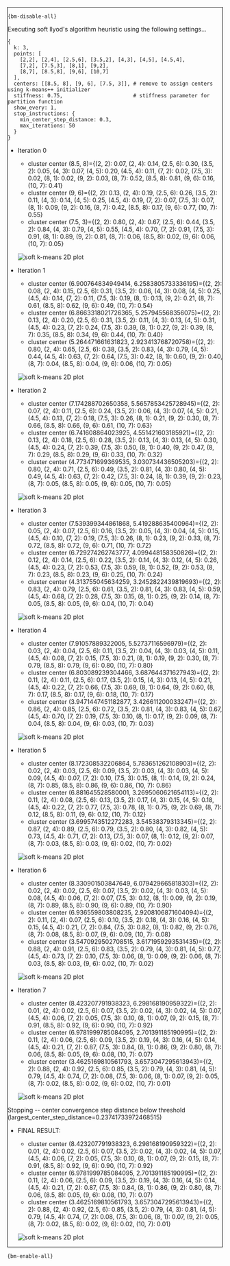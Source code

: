 <div style="border:1px solid black;">

`{bm-disable-all}`


Executing soft llyod's algorithm heuristic using the following settings...

```
{
  k: 3,
  points: [
    [2,2], [2,4], [2.5,6], [3.5,2], [4,3], [4,5], [4.5,4],
    [7,2], [7.5,3], [8,1], [9,2],
    [8,7], [8.5,8], [9,6], [10,7]
  ],
  centers: [[8.5, 8], [9, 6], [7.5, 3]], # remove to assign centers using k-means++ initializer
  stiffness: 0.75,                       # stiffness parameter for partition function
  show_every: 1,
  stop_instructions: {
    min_center_step_distance: 0.3,
    max_iterations: 50
  }
}

```

 * Iteration 0

    * cluster center (8.5, 8)={(2, 2): 0.07, (2, 4): 0.14, (2.5, 6): 0.30, (3.5, 2): 0.05, (4, 3): 0.07, (4, 5): 0.20, (4.5, 4): 0.11, (7, 2): 0.02, (7.5, 3): 0.02, (8, 1): 0.02, (9, 2): 0.03, (8, 7): 0.52, (8.5, 8): 0.81, (9, 6): 0.16, (10, 7): 0.41}
    * cluster center (9, 6)={(2, 2): 0.13, (2, 4): 0.19, (2.5, 6): 0.26, (3.5, 2): 0.11, (4, 3): 0.14, (4, 5): 0.25, (4.5, 4): 0.19, (7, 2): 0.07, (7.5, 3): 0.07, (8, 1): 0.09, (9, 2): 0.16, (8, 7): 0.42, (8.5, 8): 0.17, (9, 6): 0.77, (10, 7): 0.55}
    * cluster center (7.5, 3)={(2, 2): 0.80, (2, 4): 0.67, (2.5, 6): 0.44, (3.5, 2): 0.84, (4, 3): 0.79, (4, 5): 0.55, (4.5, 4): 0.70, (7, 2): 0.91, (7.5, 3): 0.91, (8, 1): 0.89, (9, 2): 0.81, (8, 7): 0.06, (8.5, 8): 0.02, (9, 6): 0.06, (10, 7): 0.05}

    ![soft k-means 2D plot](ch8_7d78ce4c14c13198f50961b8f2292228_plot0.svg)

 * Iteration 1

    * cluster center (6.900764834949414, 6.2583805733336195)={(2, 2): 0.08, (2, 4): 0.15, (2.5, 6): 0.31, (3.5, 2): 0.06, (4, 3): 0.08, (4, 5): 0.25, (4.5, 4): 0.14, (7, 2): 0.11, (7.5, 3): 0.19, (8, 1): 0.13, (9, 2): 0.21, (8, 7): 0.61, (8.5, 8): 0.62, (9, 6): 0.49, (10, 7): 0.54}
    * cluster center (6.8663318021726365, 5.257945568356075)={(2, 2): 0.13, (2, 4): 0.20, (2.5, 6): 0.31, (3.5, 2): 0.11, (4, 3): 0.13, (4, 5): 0.31, (4.5, 4): 0.23, (7, 2): 0.24, (7.5, 3): 0.39, (8, 1): 0.27, (9, 2): 0.39, (8, 7): 0.35, (8.5, 8): 0.34, (9, 6): 0.44, (10, 7): 0.40}
    * cluster center (5.264471661631823, 2.923413768720758)={(2, 2): 0.80, (2, 4): 0.65, (2.5, 6): 0.38, (3.5, 2): 0.83, (4, 3): 0.79, (4, 5): 0.44, (4.5, 4): 0.63, (7, 2): 0.64, (7.5, 3): 0.42, (8, 1): 0.60, (9, 2): 0.40, (8, 7): 0.04, (8.5, 8): 0.04, (9, 6): 0.06, (10, 7): 0.05}

    ![soft k-means 2D plot](ch8_7d78ce4c14c13198f50961b8f2292228_plot1.svg)

 * Iteration 2

    * cluster center (7.174288702650358, 5.5657853425728945)={(2, 2): 0.07, (2, 4): 0.11, (2.5, 6): 0.24, (3.5, 2): 0.06, (4, 3): 0.07, (4, 5): 0.21, (4.5, 4): 0.13, (7, 2): 0.18, (7.5, 3): 0.26, (8, 1): 0.21, (9, 2): 0.30, (8, 7): 0.66, (8.5, 8): 0.66, (9, 6): 0.61, (10, 7): 0.63}
    * cluster center (6.741608864023925, 4.551421603185921)={(2, 2): 0.13, (2, 4): 0.18, (2.5, 6): 0.28, (3.5, 2): 0.13, (4, 3): 0.13, (4, 5): 0.30, (4.5, 4): 0.24, (7, 2): 0.39, (7.5, 3): 0.50, (8, 1): 0.40, (9, 2): 0.47, (8, 7): 0.29, (8.5, 8): 0.29, (9, 6): 0.33, (10, 7): 0.32}
    * cluster center (4.773471699369535, 3.030734436505203)={(2, 2): 0.80, (2, 4): 0.71, (2.5, 6): 0.49, (3.5, 2): 0.81, (4, 3): 0.80, (4, 5): 0.49, (4.5, 4): 0.63, (7, 2): 0.42, (7.5, 3): 0.24, (8, 1): 0.39, (9, 2): 0.23, (8, 7): 0.05, (8.5, 8): 0.05, (9, 6): 0.05, (10, 7): 0.05}

    ![soft k-means 2D plot](ch8_7d78ce4c14c13198f50961b8f2292228_plot2.svg)

 * Iteration 3

    * cluster center (7.539399344861868, 5.419288635400964)={(2, 2): 0.05, (2, 4): 0.07, (2.5, 6): 0.16, (3.5, 2): 0.05, (4, 3): 0.04, (4, 5): 0.15, (4.5, 4): 0.10, (7, 2): 0.19, (7.5, 3): 0.26, (8, 1): 0.23, (9, 2): 0.33, (8, 7): 0.72, (8.5, 8): 0.72, (9, 6): 0.71, (10, 7): 0.72}
    * cluster center (6.729274262743777, 4.099448158350826)={(2, 2): 0.12, (2, 4): 0.14, (2.5, 6): 0.22, (3.5, 2): 0.14, (4, 3): 0.12, (4, 5): 0.26, (4.5, 4): 0.23, (7, 2): 0.53, (7.5, 3): 0.59, (8, 1): 0.52, (9, 2): 0.53, (8, 7): 0.23, (8.5, 8): 0.23, (9, 6): 0.25, (10, 7): 0.24}
    * cluster center (4.313755045634259, 3.2452822439819693)={(2, 2): 0.83, (2, 4): 0.79, (2.5, 6): 0.61, (3.5, 2): 0.81, (4, 3): 0.83, (4, 5): 0.59, (4.5, 4): 0.68, (7, 2): 0.28, (7.5, 3): 0.15, (8, 1): 0.25, (9, 2): 0.14, (8, 7): 0.05, (8.5, 8): 0.05, (9, 6): 0.04, (10, 7): 0.04}

    ![soft k-means 2D plot](ch8_7d78ce4c14c13198f50961b8f2292228_plot3.svg)

 * Iteration 4

    * cluster center (7.91057889322005, 5.52737116596979)={(2, 2): 0.03, (2, 4): 0.04, (2.5, 6): 0.11, (3.5, 2): 0.04, (4, 3): 0.03, (4, 5): 0.11, (4.5, 4): 0.08, (7, 2): 0.15, (7.5, 3): 0.21, (8, 1): 0.19, (9, 2): 0.30, (8, 7): 0.79, (8.5, 8): 0.79, (9, 6): 0.80, (10, 7): 0.80}
    * cluster center (6.803089239304466, 3.687644371627943)={(2, 2): 0.11, (2, 4): 0.11, (2.5, 6): 0.17, (3.5, 2): 0.15, (4, 3): 0.13, (4, 5): 0.21, (4.5, 4): 0.22, (7, 2): 0.66, (7.5, 3): 0.69, (8, 1): 0.64, (9, 2): 0.60, (8, 7): 0.17, (8.5, 8): 0.17, (9, 6): 0.18, (10, 7): 0.17}
    * cluster center (3.9471447451182877, 3.426611200033247)={(2, 2): 0.86, (2, 4): 0.85, (2.5, 6): 0.72, (3.5, 2): 0.81, (4, 3): 0.83, (4, 5): 0.67, (4.5, 4): 0.70, (7, 2): 0.19, (7.5, 3): 0.10, (8, 1): 0.17, (9, 2): 0.09, (8, 7): 0.04, (8.5, 8): 0.04, (9, 6): 0.03, (10, 7): 0.03}

    ![soft k-means 2D plot](ch8_7d78ce4c14c13198f50961b8f2292228_plot4.svg)

 * Iteration 5

    * cluster center (8.172308532206864, 5.783651262108903)={(2, 2): 0.02, (2, 4): 0.03, (2.5, 6): 0.09, (3.5, 2): 0.03, (4, 3): 0.03, (4, 5): 0.09, (4.5, 4): 0.07, (7, 2): 0.10, (7.5, 3): 0.15, (8, 1): 0.14, (9, 2): 0.24, (8, 7): 0.85, (8.5, 8): 0.86, (9, 6): 0.86, (10, 7): 0.86}
    * cluster center (6.881645528580001, 3.2695060621654113)={(2, 2): 0.11, (2, 4): 0.08, (2.5, 6): 0.13, (3.5, 2): 0.17, (4, 3): 0.15, (4, 5): 0.18, (4.5, 4): 0.22, (7, 2): 0.77, (7.5, 3): 0.78, (8, 1): 0.75, (9, 2): 0.69, (8, 7): 0.12, (8.5, 8): 0.11, (9, 6): 0.12, (10, 7): 0.12}
    * cluster center (3.6995743512272283, 3.54538379313345)={(2, 2): 0.87, (2, 4): 0.89, (2.5, 6): 0.79, (3.5, 2): 0.80, (4, 3): 0.82, (4, 5): 0.73, (4.5, 4): 0.71, (7, 2): 0.13, (7.5, 3): 0.07, (8, 1): 0.12, (9, 2): 0.07, (8, 7): 0.03, (8.5, 8): 0.03, (9, 6): 0.02, (10, 7): 0.02}

    ![soft k-means 2D plot](ch8_7d78ce4c14c13198f50961b8f2292228_plot5.svg)

 * Iteration 6

    * cluster center (8.330901503847649, 6.079429665818303)={(2, 2): 0.02, (2, 4): 0.02, (2.5, 6): 0.07, (3.5, 2): 0.02, (4, 3): 0.03, (4, 5): 0.08, (4.5, 4): 0.06, (7, 2): 0.07, (7.5, 3): 0.12, (8, 1): 0.09, (9, 2): 0.19, (8, 7): 0.89, (8.5, 8): 0.90, (9, 6): 0.89, (10, 7): 0.90}
    * cluster center (6.936559803808235, 2.9208106871604094)={(2, 2): 0.11, (2, 4): 0.07, (2.5, 6): 0.10, (3.5, 2): 0.18, (4, 3): 0.16, (4, 5): 0.15, (4.5, 4): 0.21, (7, 2): 0.84, (7.5, 3): 0.82, (8, 1): 0.82, (9, 2): 0.76, (8, 7): 0.08, (8.5, 8): 0.07, (9, 6): 0.09, (10, 7): 0.08}
    * cluster center (3.5470929502708515, 3.6171959293531435)={(2, 2): 0.88, (2, 4): 0.91, (2.5, 6): 0.83, (3.5, 2): 0.79, (4, 3): 0.81, (4, 5): 0.77, (4.5, 4): 0.73, (7, 2): 0.10, (7.5, 3): 0.06, (8, 1): 0.09, (9, 2): 0.06, (8, 7): 0.03, (8.5, 8): 0.03, (9, 6): 0.02, (10, 7): 0.02}

    ![soft k-means 2D plot](ch8_7d78ce4c14c13198f50961b8f2292228_plot6.svg)

 * Iteration 7

    * cluster center (8.423207791938323, 6.298168190959322)={(2, 2): 0.01, (2, 4): 0.02, (2.5, 6): 0.07, (3.5, 2): 0.02, (4, 3): 0.02, (4, 5): 0.07, (4.5, 4): 0.06, (7, 2): 0.05, (7.5, 3): 0.10, (8, 1): 0.07, (9, 2): 0.15, (8, 7): 0.91, (8.5, 8): 0.92, (9, 6): 0.90, (10, 7): 0.92}
    * cluster center (6.9781999785084095, 2.701391185190995)={(2, 2): 0.11, (2, 4): 0.06, (2.5, 6): 0.09, (3.5, 2): 0.19, (4, 3): 0.16, (4, 5): 0.14, (4.5, 4): 0.21, (7, 2): 0.87, (7.5, 3): 0.84, (8, 1): 0.86, (9, 2): 0.80, (8, 7): 0.06, (8.5, 8): 0.05, (9, 6): 0.08, (10, 7): 0.07}
    * cluster center (3.4625169810561793, 3.6573047295613943)={(2, 2): 0.88, (2, 4): 0.92, (2.5, 6): 0.85, (3.5, 2): 0.79, (4, 3): 0.81, (4, 5): 0.79, (4.5, 4): 0.74, (7, 2): 0.08, (7.5, 3): 0.06, (8, 1): 0.07, (9, 2): 0.05, (8, 7): 0.02, (8.5, 8): 0.02, (9, 6): 0.02, (10, 7): 0.01}

    ![soft k-means 2D plot](ch8_7d78ce4c14c13198f50961b8f2292228_plot7.svg)

Stopping -- center convergence step distance below threshold (largest_center_step_distance=0.23741733972468515)

 * FINAL RESULT:

    * cluster center (8.423207791938323, 6.298168190959322)={(2, 2): 0.01, (2, 4): 0.02, (2.5, 6): 0.07, (3.5, 2): 0.02, (4, 3): 0.02, (4, 5): 0.07, (4.5, 4): 0.06, (7, 2): 0.05, (7.5, 3): 0.10, (8, 1): 0.07, (9, 2): 0.15, (8, 7): 0.91, (8.5, 8): 0.92, (9, 6): 0.90, (10, 7): 0.92}
    * cluster center (6.9781999785084095, 2.701391185190995)={(2, 2): 0.11, (2, 4): 0.06, (2.5, 6): 0.09, (3.5, 2): 0.19, (4, 3): 0.16, (4, 5): 0.14, (4.5, 4): 0.21, (7, 2): 0.87, (7.5, 3): 0.84, (8, 1): 0.86, (9, 2): 0.80, (8, 7): 0.06, (8.5, 8): 0.05, (9, 6): 0.08, (10, 7): 0.07}
    * cluster center (3.4625169810561793, 3.6573047295613943)={(2, 2): 0.88, (2, 4): 0.92, (2.5, 6): 0.85, (3.5, 2): 0.79, (4, 3): 0.81, (4, 5): 0.79, (4.5, 4): 0.74, (7, 2): 0.08, (7.5, 3): 0.06, (8, 1): 0.07, (9, 2): 0.05, (8, 7): 0.02, (8.5, 8): 0.02, (9, 6): 0.02, (10, 7): 0.01}

    ![soft k-means 2D plot](ch8_7d78ce4c14c13198f50961b8f2292228_plot7.svg)

</div>

`{bm-enable-all}`

